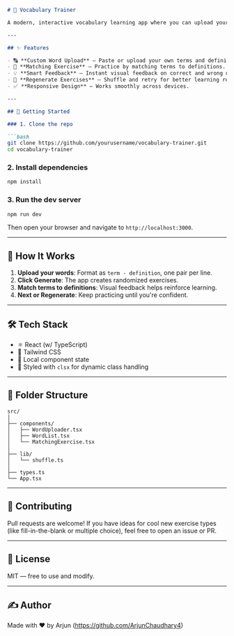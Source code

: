 ```markdown
# 📘 Vocabulary Trainer

A modern, interactive vocabulary learning app where you can upload your own custom word list and practice by matching terms with definitions. Built with **React**, **TypeScript**, and **Tailwind CSS**, this app delivers a clean, fast, and fun experience — think Duolingo-style matching but with your own words!

---

## ✨ Features

- 🔠 **Custom Word Upload** – Paste or upload your own terms and definitions.
- 🎯 **Matching Exercise** – Practice by matching terms to definitions.
- 💡 **Smart Feedback** – Instant visual feedback on correct and wrong matches.
- 🔄 **Regenerate Exercises** – Shuffle and retry for better learning retention.
- ✅ **Responsive Design** – Works smoothly across devices.

---

## 🚀 Getting Started

### 1. Clone the repo

```bash
git clone https://github.com/yourusername/vocabulary-trainer.git
cd vocabulary-trainer
```

### 2. Install dependencies

```bash
npm install
```

### 3. Run the dev server

```bash
npm run dev
```

Then open your browser and navigate to `http://localhost:3000`.

---

## 🧪 How It Works

1. **Upload your words**: Format as `term - definition`, one pair per line.
2. **Click Generate**: The app creates randomized exercises.
3. **Match terms to definitions**: Visual feedback helps reinforce learning.
4. **Next or Regenerate**: Keep practicing until you're confident.

---

## 🛠 Tech Stack

- ⚛️ React (w/ TypeScript)
- 💨 Tailwind CSS
- 🧠 Local component state
- 🎨 Styled with `clsx` for dynamic class handling

---

## 📂 Folder Structure

```
src/
│
├── components/
│   ├── WordUploader.tsx
│   ├── WordList.tsx
│   └── MatchingExercise.tsx
│
├── lib/
│   └── shuffle.ts
│
├── types.ts
└── App.tsx
```

---

## 🙌 Contributing

Pull requests are welcome! If you have ideas for cool new exercise types (like fill-in-the-blank or multiple choice), feel free to open an issue or PR.

---

## 📄 License

MIT — free to use and modify.

---

## ✍️ Author

Made with ❤️ by Arjun (https://github.com/ArjunChaudhary4)

```
